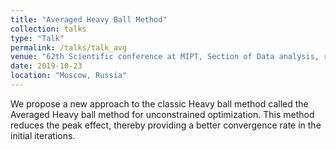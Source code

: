 ```yaml
---
title: "Averaged Heavy Ball Method"
collection: talks
type: "Talk"
permalink: /talks/talk_avg
venue: "62th Scientific conference at MIPT, Section of Data analysis, recognition and prediction"
date: 2019-10-23
location: "Moscow, Russia"
---
```

We propose a new approach to the classic Heavy ball method called the Averaged Heavy ball method for unconstrained optimization. This method reduces the peak effect, thereby providing a better convergence rate in the initial iterations.
